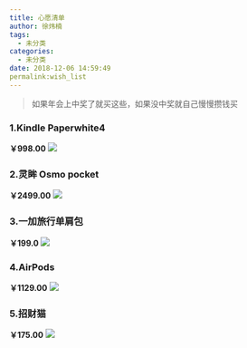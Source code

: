 ```yaml
---
title: 心愿清单
author: 徐炜楠
tags:
  - 未分类
categories:
  - 未分类
date: 2018-12-06 14:59:49
permalink:wish_list
---
```

> 如果年会上中奖了就买这些，如果没中奖就自己慢慢攒钱买

### 1.Kindle Paperwhite4
**￥998.00**
[![](https://img10.360buyimg.com/n1/s450x450_jfs/t26545/135/1077143767/130651/62a227e0/5bc05e6bN9bd91521.jpg)](https://item.jd.com/100000667370.html)
### 2.灵眸 Osmo pocket
**￥2499.00**
[![](https://img13.360buyimg.com/n1/s450x450_jfs/t29854/149/842243725/46656/4338d69e/5bff1e4dNee18033f.jpg)](https://item.jd.com/100002133548.html)
### 3.一加旅行单肩包
**￥199.0**
[![](https://image01.oneplus.cn/shop/goods/lifestyle-25.png)](https://store.oneplus.com/cn/products/03060002)
### 4.AirPods
**￥1129.00**
[![](https://img.alicdn.com/imgextra/i3/1669409267/TB2tJEMokKWBuNjy1zjXXcOypXa_!!1669409267.jpg_430x430q90.jpg)](https://detail.tmall.com/item.htm?spm=a230r.1.14.6.2cc666f1JGAm9n&id=548541598821&cm_id=140105335569ed55e27b&abbucket=2&skuId=3970774543365)
### 5.招财猫
**￥175.00**
[![](https://gd1.alicdn.com/imgextra/i4/665189819/TB2MnetpOMnBKNjSZFzXXc_qVXa_!!665189819.jpg_400x400.jpg)](https://item.taobao.com/item.htm?spm=a230r.1.14.10.44ba682ataQ8V0&id=575834971610&ns=1&abbucket=2#detail)
